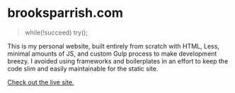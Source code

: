 # brooksparrish.com

> while(!succeed) try();

This is my personal website, built entirely from scratch with HTML, Less, minimal amounts of JS, and custom Gulp process to make development breezy. I avoided using frameworks and boilerplates in an effort to keep the code slim and easily maintainable for the static site.

[Check out the live site.](https://brooksparrish.com)
